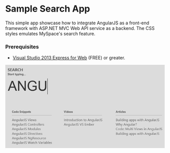 Sample Search App
======

This simple app showcase how to integrate AngularJS as a front-end framework with ASP.NET MVC Web API service as a backend. The CSS styles emulates MySpace's search feature.


### Prerequisites ###

- [Visual Studio 2013 Express for Web](http://www.visualstudio.com/en-us/products/visual-studio-express-vs.aspx) (FREE) or greater.

![SearchApp](/images/searchapp.png)
